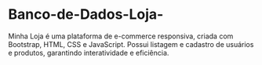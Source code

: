 # Banco-de-Dados-Loja-
Minha Loja é uma plataforma de e-commerce responsiva, criada com Bootstrap, HTML, CSS e JavaScript. Possui listagem e cadastro de usuários e produtos, garantindo interatividade e eficiência. 
